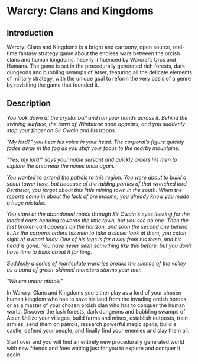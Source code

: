 # Warcry: Clans and Kingdoms

## Introduction

Warcry: Clans and Kingdoms is a bright and cartoony, open source, real-time fantasy strategy game about the endless wars between the orcish clans and human kingdoms, heavily influenced by Warcraft: Orcs and Humans. The game is set in the procedurally generated rich forests, dark dungeons and bubbling swamps of Atser, featuring all the delicate elements of military strategy, with the unique goal to reform the very basis of a genre by revisiting the game that founded it.

## Description

*You look down at the crystal ball and run your hands across it. Behind the swirling surface, the town of Wimborne soon appears, and you suddenly stop your finger on Sir Owain and his troops.*

*"My lord?" you hear his voice in your head. The corporal's figure quickly fades away in the fog as you shift your focus to the nearby mountains.*

*"Yes, my lord!" says your noble servant and quickly orders his men to explore the area near the mines once again.*

*You wanted to extend the patrols to this region. You were about to build a scout tower here, but because of the raiding parties of that wretched lord Berthelot, you forgot about this little mining town in the south. When the reports came in about the lack of ore income, you already knew you made a huge mistake.*

*You stare at the abandoned roads through Sir Owain's eyes looking for the loaded carts heading towards the little town, but you see no one. Then the first broken cart appears on the horizon, and soon the second one behind it. As the corporal orders his men to take a closer look at them, you catch sight of a dead body. One of his legs is far away from his torso, and his head is gone. You have never seen something like this before, but you don't have time to think about it for long.*

*Suddenly a series of inarticulate warcries breaks the silence of the valley as a band of green-skinned monsters storms your men.*

*"We are under attack!"*

In Warcry: Clans and Kingdoms you either play as a lord of your chosen human kingdom who has to save his land from the invading orcish hordes, or as a master of your chosen orcish clan who has to conquer the human world. Discover the lush forests, dark dungeons and bubbling swamps of Atser. Utilize your villages, build farms and mines, establish outposts, train armies, send them on patrols, research powerful magic spells, build a castle, defend your people, and finally find your enemies and slay them all.

Start over and you will find an entirely new procedurally generated world with new friends and foes waiting just for you to explore and conquer it again.
